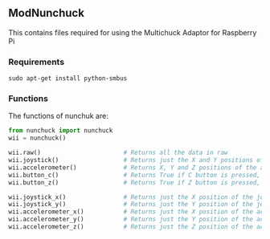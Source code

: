 ## ModNunchuck

This contains files required for using the Multichuck Adaptor for Raspberry Pi

### Requirements

    sudo apt-get install python-smbus

### Functions

The functions of nunchuk are:

```python
from nunchuck import nunchuck
wii = nunchuck()

wii.raw()                       # Returns all the data in raw
wii.joystick()                  # Returns just the X and Y positions of the joystick
wii.accelerometer()             # Returns X, Y and Z positions of the accelerometer
wii.button_c()                  # Returns True if C button is pressed, False if not
wii.button_z()                  # Returns True if Z button is pressed, False if not

wii.joystick_x()                # Returns just the X position of the joystick
wii.joystick_y()                # Returns just the Y position of the joystick
wii.accelerometer_x()           # Returns just the X position of the accelerometer
wii.accelerometer_y()           # Returns just the Y position of the accelerometer
wii.accelerometer_z()           # Returns just the Z position of the accelerometer
```
